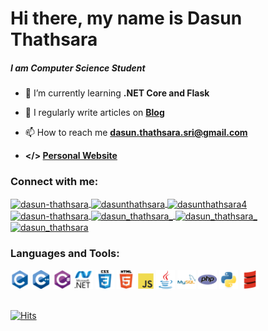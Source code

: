 <h1>Hi there, my name is Dasun Thathsara</h1>
<h5>I am Computer Science Student</h5>

- 🌱 I’m currently learning **.NET Core and Flask**

- 📝 I regularly write articles on <a href="https://www.blogger.com/blog/posts/7276031159322891926" target="_blank" ><b>Blog</b></a>

- 📫 How to reach me **dasun.thathsara.sri@gmail.com**
- <b></> <a href="https://dasunthathsara.github.io/Portfolio/">Personal Website</a></b>

<!-- BLOG-POST-LIST:START -->
<!-- BLOG-POST-LIST:END -->
<h3 align="left">Connect with me:</h3>
<p align="left">
  
  <a href="https://codepen.io/dasun-thathsara" target="blank">
    <img align="center" src="https://cdn.jsdelivr.net/npm/simple-icons@3.0.1/icons/codepen.svg" alt="dasun-thathsara" height="30" width="40" />
  </a>
  
  <a href="https://dev.to/dasunthathsara" target="blank">
    <img align="center" src="https://cdn.jsdelivr.net/npm/simple-icons@3.0.1/icons/dev-dot-to.svg" alt="dasunthathsara"   height="30" width="40" />
  </a>
  
  <a href="https://twitter.com/dasunthathsara4" target="blank">
    <img align="center" src="https://cdn.jsdelivr.net/npm/simple-icons@3.0.1/icons/twitter.svg" alt="dasunthathsara4" height="30" width="40" />
  </a>
  
  <a href="https://linkedin.com/in/dasun-thathsara" target="blank">
    <img align="center" src="https://cdn.jsdelivr.net/npm/simple-icons@3.0.1/icons/linkedin.svg" height="30" width="40" alt="dasun-thathsara" />
  </a>
  
  <a href="https://instagram.com/dasun_thathsara_" target="blank">
    <img align="center" src="https://cdn.jsdelivr.net/npm/simple-icons@3.0.1/icons/instagram.svg" alt="dasun_thathsara_" height="30" width="40" />
  </a>
  
  <a href="#fb" target="blank">
    <img align="center" src="https://cdn.jsdelivr.net/npm/simple-icons@3.0.1/icons/facebook.svg" alt="dasun_thathsara_" height="30" width="40" />
  </a>
  
  <a href="https://www.hackerrank.com/dasun_thathsara" target="blank">
    <img align="center" src="https://cdn.jsdelivr.net/npm/simple-icons@3.0.1/icons/hackerrank.svg" alt="dasun_thathsara" height="30" width="40" />
  </a>
</p>

<h3 align="left">Languages and Tools:</h3>
<p align="left"> 
  <!--a href="https://developer.android.com" target="_blank" rel="noreferrer"> 
    <img src="https://raw.githubusercontent.com/devicons/devicon/master/icons/android/android-original-wordmark.svg" alt="android" width="30" height="30"/> 
  </a--> 
  
  <img src="https://raw.githubusercontent.com/devicons/devicon/master/icons/c/c-original.svg" alt="c" width="30" height="30"/> 
  
  <img src="https://raw.githubusercontent.com/devicons/devicon/master/icons/cplusplus/cplusplus-original.svg" alt="c" width="30" height="30"/> 
 
  <img src="https://raw.githubusercontent.com/devicons/devicon/master/icons/csharp/csharp-original.svg" alt="csharp" width="30" height="30"/> 

  <img src="https://raw.githubusercontent.com/devicons/devicon/master/icons/dot-net/dot-net-original-wordmark.svg" alt="dotnet" width="30" height="30"/> 

  <img src="https://raw.githubusercontent.com/devicons/devicon/master/icons/css3/css3-original-wordmark.svg" alt="css3" width="30" height="30"/> 

  <!--a href="https://flutter.dev" target="_blank" rel="noreferrer"> 
    <img src="https://www.vectorlogo.zone/logos/flutterio/flutterio-icon.svg" alt="flutter" width="30" height="30"/> 
  </aa--> 
  
  <img src="https://raw.githubusercontent.com/devicons/devicon/master/icons/html5/html5-original-wordmark.svg" alt="html5" width="30" height="30"/> 
  
  <img src="https://raw.githubusercontent.com/devicons/devicon/master/icons/javascript/javascript-original.svg" alt="javascript" width="25" height="25"/>

  <img src="https://raw.githubusercontent.com/devicons/devicon/master/icons/java/java-original.svg" alt="java" width="30" height="30"/> 

  <!--a href="https://kotlinlang.org" target="_blank" rel="noreferrer"> 
    <img src="https://www.vectorlogo.zone/logos/kotlinlang/kotlinlang-icon.svg" alt="kotlin" width="30" height="30"/> 
  </a--> 
  
  <img src="https://raw.githubusercontent.com/devicons/devicon/master/icons/mysql/mysql-original-wordmark.svg" alt="mysql" width="30" height="30"/> 

  <img src="https://raw.githubusercontent.com/devicons/devicon/master/icons/php/php-original.svg" alt="php" width="30" height="30"/> 
  
  <img src="https://raw.githubusercontent.com/devicons/devicon/master/icons/python/python-original.svg" alt="python" width="30" height="30"/>  
  <!--a href="https://www.ruby-lang.org/en/" target="_blank" rel="noreferrer"> 
    <img src="https://raw.githubusercontent.com/devicons/devicon/master/icons/ruby/ruby-original.svg" alt="ruby" width="30" height="30"/> 
  </a--> 
  
  <img src="https://raw.githubusercontent.com/devicons/devicon/master/icons/scala/scala-original.svg" alt="scala" width="30" height="30"/>
  <!--img src="https://www.kindpng.com/picc/m/188-1882416_flask-python-logo-hd-png-download.png" alt="scala" width="30" height="30"/-->
</p>

<br />
<a href="https://hits.sh/github.com/DasunThathsara/">
  <img alt="Hits" src="https://hits.sh/github.com/DasunThathsara.svg?label=Views"/>
</a>






























<!--h3 align="center">A passionate frontend developer from India</h3>

<h3 align="left">Connect with me:</h3>
<p align="left">
</p>

<h3 align="left">Languages and Tools:</h3>
<p align="left"> 
<a href="https://getbootstrap.com" target="_blank" rel="noreferrer"> <img src="https://raw.githubusercontent.com/devicons/devicon/master/icons/bootstrap/bootstrap-plain-wordmark.svg" alt="bootstrap" width="40" height="40"/> </a> 

<a href="https://www.cprogramming.com/" target="_blank" rel="noreferrer"> <img src="https://raw.githubusercontent.com/devicons/devicon/master/icons/c/c-original.svg" alt="c" width="40" height="40"/> </a> 

<a href="https://www.w3schools.com/css/" target="_blank" rel="noreferrer"> <img src="https://raw.githubusercontent.com/devicons/devicon/master/icons/css3/css3-original-wordmark.svg" alt="css3" width="40" height="40"/> </a> 

<a href="https://www.djangoproject.com/" target="_blank" rel="noreferrer"> <img src="https://cdn.worldvectorlogo.com/logos/django.svg" alt="django" width="40" height="40"/> </a> 

<a href="https://www.docker.com/" target="_blank" rel="noreferrer"> <img src="https://raw.githubusercontent.com/devicons/devicon/master/icons/docker/docker-original-wordmark.svg" alt="docker" width="40" height="40"/> </a> 

<a href="https://dotnet.microsoft.com/" target="_blank" rel="noreferrer"> <img src="https://raw.githubusercontent.com/devicons/devicon/master/icons/dot-net/dot-net-original-wordmark.svg" alt="dotnet" width="40" height="40"/> </a> 

<a href="https://firebase.google.com/" target="_blank" rel="noreferrer"> <img src="https://www.vectorlogo.zone/logos/firebase/firebase-icon.svg" alt="firebase" width="40" height="40"/> </a> 

<a href="https://flask.palletsprojects.com/" target="_blank" rel="noreferrer"> <img src="https://www.vectorlogo.zone/logos/pocoo_flask/pocoo_flask-icon.svg" alt="flask" width="40" height="40"/> </a> <a href="https://flutter.dev" target="_blank" rel="noreferrer"> <img src="https://www.vectorlogo.zone/logos/flutterio/flutterio-icon.svg" alt="flutter" width="40" height="40"/> </a> 

<a href="https://cloud.google.com" target="_blank" rel="noreferrer"> <img src="https://www.vectorlogo.zone/logos/google_cloud/google_cloud-icon.svg" alt="gcp" width="40" height="40"/> </a> 

<a href="https://git-scm.com/" target="_blank" rel="noreferrer"> <img src="https://www.vectorlogo.zone/logos/git-scm/git-scm-icon.svg" alt="git" width="40" height="40"/> </a> 

<a href="https://heroku.com" target="_blank" rel="noreferrer"> <img src="https://www.vectorlogo.zone/logos/heroku/heroku-icon.svg" alt="heroku" width="40" height="40"/> </a> 

<a href="https://developer.mozilla.org/en-US/docs/Web/JavaScript" target="_blank" rel="noreferrer"> <img src="https://raw.githubusercontent.com/devicons/devicon/master/icons/javascript/javascript-original.svg" alt="javascript" width="40" height="40"/> </a> 

<a href="https://kubernetes.io" target="_blank" rel="noreferrer"> <img src="https://www.vectorlogo.zone/logos/kubernetes/kubernetes-icon.svg" alt="kubernetes" width="40" height="40"/> </a> 

<a href="https://www.mathworks.com/" target="_blank" rel="noreferrer"> <img src="https://upload.wikimedia.org/wikipedia/commons/2/21/Matlab_Logo.png" alt="matlab" width="40" height="40"/> </a> 

<a href="https://www.mongodb.com/" target="_blank" rel="noreferrer"> <img src="https://raw.githubusercontent.com/devicons/devicon/master/icons/mongodb/mongodb-original-wordmark.svg" alt="mongodb" width="40" height="40"/> </a> <a href="https://www.mysql.com/" target="_blank" rel="noreferrer"> <img src="https://raw.githubusercontent.com/devicons/devicon/master/icons/mysql/mysql-original-wordmark.svg" alt="mysql" width="40" height="40"/> </a> <a href="https://nodejs.org" target="_blank" rel="noreferrer"> <img src="https://raw.githubusercontent.com/devicons/devicon/master/icons/nodejs/nodejs-original-wordmark.svg" alt="nodejs" width="40" height="40"/> </a> <a href="https://opencv.org/" target="_blank" rel="noreferrer"> <img src="https://www.vectorlogo.zone/logos/opencv/opencv-icon.svg" alt="opencv" width="40" height="40"/> </a> <a href="https://www.postgresql.org" target="_blank" rel="noreferrer"> <img src="https://raw.githubusercontent.com/devicons/devicon/master/icons/postgresql/postgresql-original-wordmark.svg" alt="postgresql" width="40" height="40"/> </a> <a href="https://postman.com" target="_blank" rel="noreferrer"> <img src="https://www.vectorlogo.zone/logos/getpostman/getpostman-icon.svg" alt="postman" width="40" height="40"/> </a> <a href="https://pytorch.org/" target="_blank" rel="noreferrer"> <img src="https://www.vectorlogo.zone/logos/pytorch/pytorch-icon.svg" alt="pytorch" width="40" height="40"/> </a> <a href="https://reactjs.org/" target="_blank" rel="noreferrer"> <img src="https://raw.githubusercontent.com/devicons/devicon/master/icons/react/react-original-wordmark.svg" alt="react" width="40" height="40"/> </a> <a href="https://www.scala-lang.org" target="_blank" rel="noreferrer"> <img src="https://raw.githubusercontent.com/devicons/devicon/master/icons/scala/scala-original.svg" alt="scala" width="40" height="40"/> </a> <a href="https://developer.apple.com/swift/" target="_blank" rel="noreferrer"> <img src="https://raw.githubusercontent.com/devicons/devicon/master/icons/swift/swift-original.svg" alt="swift" width="40" height="40"/> </a> <a href="https://www.tensorflow.org" target="_blank" rel="noreferrer"> <img src="https://www.vectorlogo.zone/logos/tensorflow/tensorflow-icon.svg" alt="tensorflow" width="40" height="40"/> </a> </p>

<p><img align="left" src="https://github-readme-stats.vercel.app/api/top-langs?username=DasunThathsara&show_icons=true&locale=en&layout=compact" alt="DasunThathsara" /></p>

<p>&nbsp;<img align="center" src="https://github-readme-stats.vercel.app/api?username=DasunThathsara&show_icons=true&locale=en" alt="DasunThathsara" /></p>

<p><img align="center" src="https://github-readme-streak-stats.herokuapp.com/?user=DasunThathsara&" alt="DasunThathsara" /></p-->
